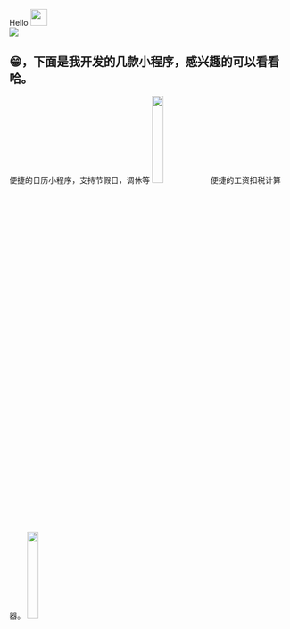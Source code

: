 
Hello <img src="https://user-images.githubusercontent.com/12118567/87376971-7116d000-c5be-11ea-89af-d2460c0cc3ea.gif" width="30 px"><br><img src="https://github-readme-stats.vercel.app/api?username=liangdahong&show_icons=true&title_color=0366d6&icon_color=0366d6&text_color=0366d6&bg_color=ffffff&hide_title=true">

## 😁，下面是我开发的几款小程序，感兴趣的可以看看哈。
便捷的日历小程序，支持节假日，调休等
<img width="20%" src="https://user-images.githubusercontent.com/12118567/109082668-64a34a00-773f-11eb-93cd-bc83b55fd846.jpg"/>
便捷的工资扣税计算器。
<img width="20%" src="https://user-images.githubusercontent.com/12118567/109082681-6836d100-773f-11eb-9700-c8d217ccdbd5.jpg"/>
